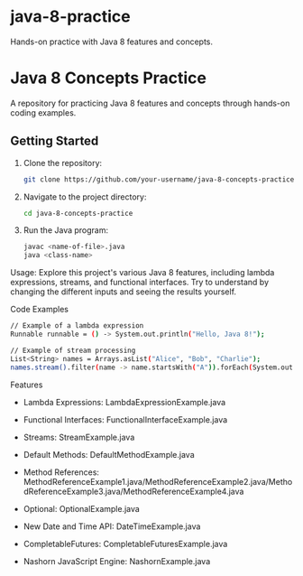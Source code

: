 # java-8-practice
Hands-on practice with Java 8 features and concepts.

# Java 8 Concepts Practice

A repository for practicing Java 8 features and concepts through hands-on coding examples.

## Getting Started

1. Clone the repository:
   ```bash
   git clone https://github.com/your-username/java-8-concepts-practice.git

2. Navigate to the project directory:
   ```bash
   cd java-8-concepts-practice

3. Run the Java program:
   ```bash
   javac <name-of-file>.java
   java <class-name>

Usage: 
Explore this project's various Java 8 features, including lambda expressions, streams, and functional interfaces. Try to understand by changing the different inputs and seeing the results yourself.

Code Examples
  ```bash
  // Example of a lambda expression
  Runnable runnable = () -> System.out.println("Hello, Java 8!");
  
  // Example of stream processing
  List<String> names = Arrays.asList("Alice", "Bob", "Charlie");
  names.stream().filter(name -> name.startsWith("A")).forEach(System.out::println);
  ```

Features

- Lambda Expressions:
  LambdaExpressionExample.java

- Functional Interfaces:
  FunctionalInterfaceExample.java

- Streams:
  StreamExample.java

- Default Methods:
  DefaultMethodExample.java

- Method References:
  MethodReferenceExample1.java/MethodReferenceExample2.java/MethodReferenceExample3.java/MethodReferenceExample4.java

- Optional:
  OptionalExample.java

- New Date and Time API:
  DateTimeExample.java

- CompletableFutures:
  CompletableFuturesExample.java

- Nashorn JavaScript Engine:
  NashornExample.java
  
